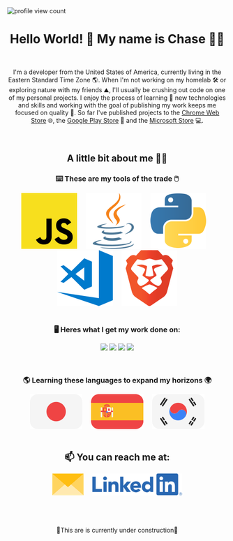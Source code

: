 <span>
  <img src="https://komarev.com/ghpvc/?username=cdmanning16" alt="profile view count">
</span>

<h1 align='center'>
  Hello World! 👋 My name is Chase 👨‍💻
</h1>

<br>

<p align='center'>
    I'm a developer from the United States of America, currently living in the Eastern Standard Time Zone 🌎. When I'm not working on my homelab 🛠️ or exploring nature with my friends ⛰️, I'll usually be crushing out code on one of my personal projects. I enjoy the process of learning 🤔 new technologies and skills and working with the goal of publishing my work keeps me focused on quality 🎯. So far I've published projects to the <a href="https://chromewebstore.google.com/">Chrome Web Store</a> 🌐, the <a href="https://play.google.com/store/games">Google Play Store</a> 📱 and the <a href="https://apps.microsoft.com/home">Microsoft Store</a> 💻.
</p>

<br>

<h2 align='center'>
  A little bit about me 🙋‍♂️ 
</h2>


<h3 align='center'>
  ⌨️ These are my tools of the trade 🖱️
</h3>
<div>
  

<span>
    <div align="center">
      <a href="https://developer.mozilla.org/en-US/docs/Web/JavaScript" ><img src="assets/javascript-icon.svg" alt="Javascript" title="Javascript"></a>
      &nbsp;&nbsp;&nbsp;
      <a href="https://www.java.com/en/"><img src="assets/java-icon.svg" alt="Java" title="Java"></a>
      &nbsp;&nbsp;&nbsp;
      <a href="https://www.python.org/"><img src="assets/python-icon.svg" alt="Python" title="Python"></a>
      &nbsp;&nbsp;&nbsp;
      <a href="https://code.visualstudio.com/"><img src="assets/visualstudio_code-icon.svg" alt="Visual Studio Code" title="Visual Studio Code"></a>
      &nbsp;&nbsp;&nbsp;
      <a href="https://brave.com/"><img src="assets/brave-icon.svg" alt="Brave Browser" title="Brave Browser"></a>
</span>
</div>
  
<br>

<h3 align='center'>
  🖥️ Heres what I get my work done on:
</h3>

<p align='center'>
  <img src="https://img.shields.io/badge/windows-%2308a1f7.svg?&style=for-the-badge&logo=windows&logoColor=white" />
  <img src="https://img.shields.io/badge/AMD-Ryzen%209%207950X3D-%23bd0000.svg?&style=for-the-badge&logo=amd&logoColor=white" />
  <img src="https://img.shields.io/badge/RAM-32GB%20DDR5-%230071C5.svg?&style=for-the-badge&logoColor=white" />
  <img src="https://img.shields.io/badge/AMD-%20RX%207900%20XTX-%23bd0000.svg?style=for-the-badge&logo=amd&logoColor=white" />
</p>

<br>

<h3 align='center'>
  🌎 Learning these languages to expand my horizons 🌍
</h3 align='center'>
<div>
  
<span >
  <div align="center">
  <a href="https://www.duolingo.com/profile/cdmann0288" ><img src="assets/japanFlag.svg" alt="Japanese Flag" title="Japanese"></a>
  &nbsp;&nbsp;&nbsp;
  <a href="https://www.duolingo.com/profile/cdmann0288"><img src="assets/spanishFlag.svg" alt="Spanish Flag" title="Spanish"></a>
  &nbsp;&nbsp;&nbsp;
  <a href="https://www.duolingo.com/profile/cdmann0288"><img src="assets/koreanFlag.svg" alt="Korean Flag" title="Korean"></a>
  </div>
</span>
</div>
<br>

<h2 align='center'>
📫 You can reach me at: 
</h2>

<span >
    <div align="center">
    <a href="mailto:cdmanning.developer@proton.me" ><img src="assets/envelope.png" alt="Click Here to Email" title="Email"></a>
    &nbsp;&nbsp;&nbsp;
    <a href="https://www.linkedin.com/in/chasedmanning/"><img height="50" src="/assets/linkdin.png" alt="Linkdin" title="Linkdin"></a>
  </div>
</span>

<br>
<br>
<br>
<br>

<div align="center">🚧This are is currently under construction🚧</div>


<!--
##  Here are the programming languages I specialize in
[![Python Language](https://img.shields.io/badge/Python-4B8BBE?style=for-the-badge&logo=python&logoColor=FFE873)](https://www.python.org/)
##  Here are some languages I'm learning 🌍
[![japanese flag](assets/japanFlag.svg)](https://www.duolingo.com/profile/cdmann0288 "Japanese")
&nbsp;&nbsp;&nbsp;
[![spanish flag](assets/spanishFlag.svg)](https://www.duolingo.com/profile/cdmann0288 "Spanish")
&nbsp;&nbsp;&nbsp;
[![korean flag](assets/koreanFlag.svg)](https://www.duolingo.com/profile/cdmann0288 "Korean")
##  Keeping my skill sharp with Leetcode 🧩
-->


